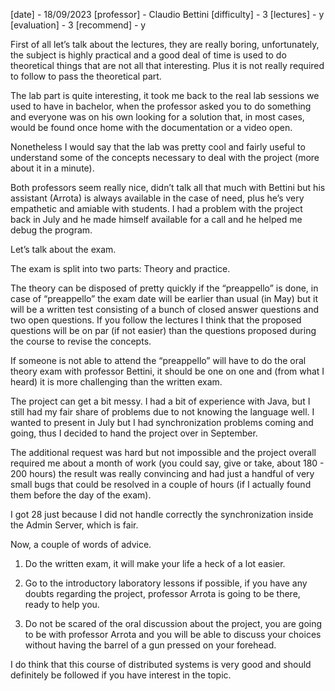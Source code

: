 [date] - 18/09/2023
[professor] - Claudio Bettini
[difficulty] - 3
[lectures] - y
[evaluation] - 3
[recommend] - y

First of all let’s talk about the lectures, they are really boring, unfortunately, the subject is highly practical and a good deal of time is used to do theoretical things that are not all that interesting. Plus it is not really required to follow to pass the theoretical part.

The lab part is quite interesting, it took me back to the real lab sessions we used to have in bachelor, when the professor asked you to do something and everyone was on his own looking for a solution that, in most cases, would be found once home with the documentation or a video open.

Nonetheless I would say that the lab was pretty cool and fairly useful to understand some of the concepts necessary to deal with the project (more about it in a minute).

Both professors seem really nice, didn’t talk all that much with Bettini but his assistant (Arrota) is always available in the case of need, plus he’s very empathetic and amiable with students. I had a problem with the project back in July and he made himself available for a call and he helped me debug the program.

Let’s talk about the exam.

The exam is split into two parts: Theory and practice.

The theory can be disposed of pretty quickly if the “preappello” is done, in case of “preappello” the exam date will be earlier than usual (in May) but it will be a written test consisting of a bunch of closed answer questions and two open questions. If you follow the lectures I think that the proposed questions will be on par (if not easier) than the questions proposed during the course to revise the concepts.

If someone is not able to attend the “preappello” will have to do the oral theory exam with professor Bettini, it should be one on one and (from what I heard) it is more challenging than the written exam.

The project can get a bit messy. I had a bit of experience with Java, but I still had my fair share of problems due to not knowing the language well. I wanted to present in July but I had synchronization problems coming and going, thus I decided to hand the project over in September.

The additional request was hard but not impossible and the project overall required me about a month of work (you could say, give or take, about 180 - 200 hours) the result was really convincing and had just a handful of very small bugs that could be resolved in a couple of hours (if I actually found them before the day of the exam).

I got 28 just because I did not handle correctly the synchronization inside the Admin Server, which is fair.

Now, a couple of words of advice.

1. Do the written exam, it will make your life a heck of a lot easier.

2. Go to the introductory laboratory lessons if possible, if you have any doubts regarding the project, professor Arrota is going to be there, ready to help you.

3. Do not be scared of the oral discussion about the project, you are going to be with professor Arrota and you will be able to discuss your choices without having the barrel of a gun pressed on your forehead.

I do think that this course of distributed systems is very good and should definitely be followed if
you have interest in the topic.
